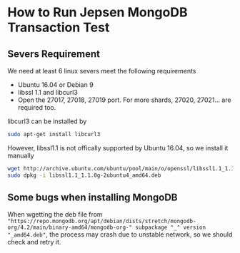 # How to Run Jepsen MongoDB Transaction Test

## Severs Requirement
We need at least 6 linux severs meet the following requirements
- Ubuntu 16.04 or Debian 9
- libssl 1.1 and libcurl3
- Open the 27017, 27018, 27019 port. For more shards, 27020, 27021... are required too.

libcurl3 can be installed by 
```bash
sudo apt-get install libcurl3
```
However, libssl1.1 is not offically supported by Ubuntu 16.04, so we install it manually
```bash
wget http://archive.ubuntu.com/ubuntu/pool/main/o/openssl/libssl1.1_1.1.0g-2ubuntu4_amd64.deb
sudo dpkg -i libssl1.1_1.1.0g-2ubuntu4_amd64.deb
```

## Some bugs when installing MongoDB
When wgetting the deb file from  `"https://repo.mongodb.org/apt/debian/dists/stretch/mongodb-org/4.2/main/binary-amd64/mongodb-org-" subpackage "_" version "_amd64.deb"`,
the process may crash due to unstable network, so we should check and retry it.  